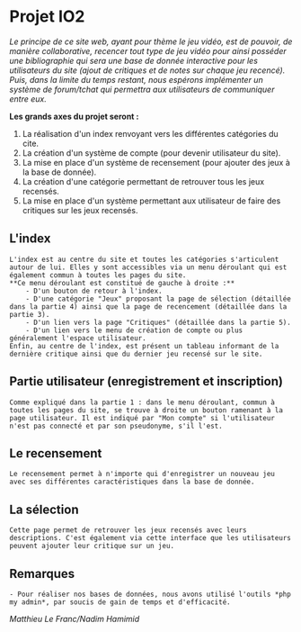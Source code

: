# Projet IO2

*Le principe de ce site web, ayant pour thème le jeu vidéo, est de pouvoir, de manière collaborative, recencer tout type de jeu vidéo pour ainsi posséder une bibliographie qui sera une base de donnée interactive pour les utilisateurs du site (ajout de critiques et de notes sur chaque jeu recencé). Puis, dans la limite du temps restant, nous espérons implémenter un système de forum/tchat qui permettra aux utilisateurs de communiquer entre eux.*


**Les grands axes du projet seront :**
 1. La réalisation d'un index renvoyant vers les différentes catégories du cite.
 2.	La création d'un système de compte (pour devenir utilisateur du site).
 3. La mise en place d'un système de recensement (pour ajouter des jeux à la base de donnée).
 4. La création d'une catégorie permettant de retrouver tous les jeux recensés.
 5. La mise en place d'un système permettant aux utilisateur de faire des critiques sur les jeux recensés.


## L'index
	L'index est au centre du site et toutes les catégories s'articulent autour de lui. Elles y sont accessibles via un menu déroulant qui est également commun à toutes les pages du site. 
	**Ce menu déroulant est constitué de gauche à droite :**
		- D'un bouton de retour à l'index.
		- D'une catégorie "Jeux" proposant la page de sélection (détaillée dans la partie 4) ainsi que la page de recencement (détaillée dans la partie 3).
		- D'un lien vers la page "Critiques" (détaillée dans la partie 5).
		- D'un lien vers le menu de création de compte ou plus généralement l'espace utilisateur.
	Enfin, au centre de l'index, est présent un tableau informant de la dernière critique ainsi que du dernier jeu recensé sur le site.


## Partie utilisateur (enregistrement et inscription)
	Comme expliqué dans la partie 1 : dans le menu déroulant, commun à toutes les pages du site, se trouve à droite un bouton ramenant à la page utilisateur. Il est indiqué par "Mon compte" si l'utilisateur n'est pas connecté et par son pseudonyme, s'il l'est.


## Le recensement
	Le recensement permet à n'importe qui d'enregistrer un nouveau jeu avec ses différentes caractéristiques dans la base de donnée.


## La sélection
	Cette page permet de retrouver les jeux recensés avec leurs descriptions. C'est également via cette interface que les utilisateurs peuvent ajouter leur critique sur un jeu. 


## Remarques
	- Pour réaliser nos bases de données, nous avons utilisé l'outils *php my admin*, par soucis de gain de temps et d'efficacité.





















*Matthieu Le Franc/Nadim Hamimid* 